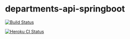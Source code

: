 # departments-api-springboot

[![Build Status](https://travis-ci.com/phelliperodrigues/departments-api-springboot.svg?branch=master)](https://travis-ci.com/phelliperodrigues/departments-api-springboot)

[![Heroku CI Status](https://apirest-departments.herokuapp.com/last.svg)](https://dashboard.heroku.com/pipelines/de4e0e9f-41de-455f-9ee0-4cb232c35429/tests)
